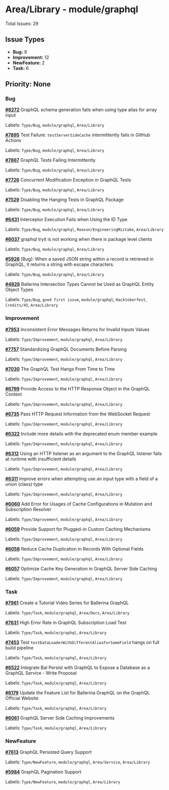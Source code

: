# Area/Library - module/graphql

Total Issues: 29

## Issue Types

- **Bug:** 9
- **Improvement:** 12
- **NewFeature:** 2
- **Task:** 6

## Priority: None

### Bug

**[#8272](https://github.com/ballerina-platform/ballerina-library/issues/8272)** GraphQL schema generation fails when using type alias for array input

Labels: `Type/Bug`, `module/graphql`, `Area/Library`

**[#7895](https://github.com/ballerina-platform/ballerina-library/issues/7895)** Test Failure: `testServerSideCache` intermittently fails in GitHub Actions

Labels: `Type/Bug`, `module/graphql`, `Area/Library`

**[#7867](https://github.com/ballerina-platform/ballerina-library/issues/7867)** GraphQL Tests Failing Intermittently

Labels: `Type/Bug`, `module/graphql`, `Area/Library`

**[#7726](https://github.com/ballerina-platform/ballerina-library/issues/7726)** Concurrent Modification Exception in GraphQL Tests

Labels: `Type/Bug`, `module/graphql`, `Area/Library`

**[#7529](https://github.com/ballerina-platform/ballerina-library/issues/7529)** Disabling the Hanging Tests in GraphQL Package

Labels: `Type/Bug`, `module/graphql`, `Area/Library`

**[#6431](https://github.com/ballerina-platform/ballerina-library/issues/6431)** Interceptor Execution Fails when Using the ID Type

Labels: `Type/Bug`, `module/graphql`, `Reason/EngineeringMistake`, `Area/Library`

**[#6037](https://github.com/ballerina-platform/ballerina-library/issues/6037)** graphql tryit is not working when there is package level clients

Labels: `Type/Bug`, `module/graphql`, `Area/Library`

**[#5926](https://github.com/ballerina-platform/ballerina-library/issues/5926)** [Bug]: When a saved JSON string within a record is retrieved in GraphQL, it returns a string with escape characters.

Labels: `Type/Bug`, `module/graphql`, `Area/Library`

**[#4826](https://github.com/ballerina-platform/ballerina-library/issues/4826)** Ballerina Intersection Types Cannot be Used as GraphQL Entity Object Types

Labels: `Type/Bug`, `good first issue`, `module/graphql`, `Hacktoberfest`, `Credits/45`, `Area/Library`

### Improvement

**[#7953](https://github.com/ballerina-platform/ballerina-library/issues/7953)** Inconsistent Error Messages Returns for Invalid Inputs Values

Labels: `Type/Improvement`, `module/graphql`, `Area/Library`

**[#7757](https://github.com/ballerina-platform/ballerina-library/issues/7757)** Standardizing GraphQL Documents Before Parsing

Labels: `Type/Improvement`, `module/graphql`, `Area/Library`

**[#7030](https://github.com/ballerina-platform/ballerina-library/issues/7030)** The GraphQL Test Hangs From Time to Time

Labels: `Type/Improvement`, `module/graphql`, `Area/Library`

**[#6799](https://github.com/ballerina-platform/ballerina-library/issues/6799)** Provide Access to the HTTP Response Object in the GraphQL Context

Labels: `Type/Improvement`, `module/graphql`, `Area/Library`

**[#6735](https://github.com/ballerina-platform/ballerina-library/issues/6735)** Pass HTTP Request Information from the WebSocket Request

Labels: `Type/Improvement`, `module/graphql`, `Area/Library`

**[#6322](https://github.com/ballerina-platform/ballerina-library/issues/6322)** Include more details with the deprecated enum member example

Labels: `Type/Improvement`, `module/graphql`, `Area/Library`

**[#6312](https://github.com/ballerina-platform/ballerina-library/issues/6312)** Using an HTTP listener as an argument to the GraphQL listener fails at runtime with insufficient details

Labels: `Type/Improvement`, `module/graphql`, `Area/Library`

**[#6311](https://github.com/ballerina-platform/ballerina-library/issues/6311)** Improve errors when attempting use an input type with a field of a union (class) type

Labels: `Type/Improvement`, `module/graphql`, `Area/Library`

**[#6060](https://github.com/ballerina-platform/ballerina-library/issues/6060)** Add Error for Usages of Cache Configurations in Mutation and Subscription Resolver

Labels: `Type/Improvement`, `module/graphql`, `Area/Library`

**[#6059](https://github.com/ballerina-platform/ballerina-library/issues/6059)** Provide Support for Plugged-in Custom Caching Mechanisms

Labels: `Type/Improvement`, `module/graphql`, `Area/Library`

**[#6058](https://github.com/ballerina-platform/ballerina-library/issues/6058)** Reduce Cache Duplication in Records With Optional Fields

Labels: `Type/Improvement`, `module/graphql`, `Area/Library`

**[#6057](https://github.com/ballerina-platform/ballerina-library/issues/6057)** Optimize Cache Key Generation in GraphQL Server Side Caching

Labels: `Type/Improvement`, `module/graphql`, `Area/Library`

### Task

**[#7961](https://github.com/ballerina-platform/ballerina-library/issues/7961)** Create a Tutorial Video Series for Ballerina GraphQL

Labels: `Type/Task`, `module/graphql`, `Area/Docs`, `Area/Library`

**[#7631](https://github.com/ballerina-platform/ballerina-library/issues/7631)** High Error Rate in GraphQL Subscription Load Test

Labels: `Type/Task`, `module/graphql`, `Area/Library`

**[#7453](https://github.com/ballerina-platform/ballerina-library/issues/7453)** Test `testDataLoaderWithDifferentAliasForSameField` hangs on full build pipeline

Labels: `Type/Task`, `module/graphql`, `Area/Library`

**[#6522](https://github.com/ballerina-platform/ballerina-library/issues/6522)** Integrate Bal Persist with GraphQL to Expose a Database as a GraphQL Service - Write Proposal

Labels: `Type/Task`, `module/graphql`, `Area/Library`

**[#6179](https://github.com/ballerina-platform/ballerina-library/issues/6179)** Update the Feature List for Ballerina GraphQL on the GraphQL Official Website

Labels: `Type/Task`, `module/graphql`, `Area/Library`

**[#6061](https://github.com/ballerina-platform/ballerina-library/issues/6061)** GraphQL Server Side Caching Improvements

Labels: `Type/Task`, `module/graphql`, `Area/Library`

### NewFeature

**[#7613](https://github.com/ballerina-platform/ballerina-library/issues/7613)** GraphQL Persisted Query Support

Labels: `Type/NewFeature`, `module/graphql`, `Area/Service`, `Area/Library`

**[#5984](https://github.com/ballerina-platform/ballerina-library/issues/5984)** GraphQL Pagination Support

Labels: `Type/NewFeature`, `module/graphql`, `Area/Library`

